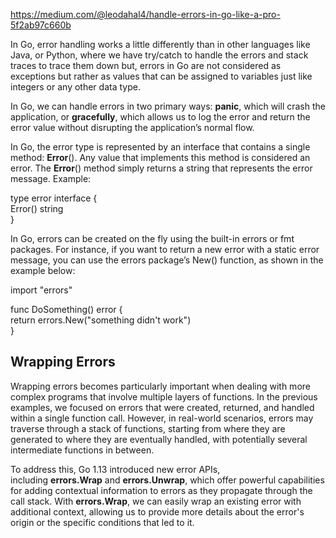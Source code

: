 https://medium.com/@leodahal4/handle-errors-in-go-like-a-pro-5f2ab97c660b

In Go, error handling works a little differently than in other languages like Java, or Python, where we have try/catch to handle the errors and stack traces to trace them down but, errors in Go are not considered as exceptions but rather as values that can be assigned to variables just like integers or any other data type.

In Go, we can handle errors in two primary ways: **panic**, which will crash the application, or **gracefully**, which allows us to log the error and return the error value without disrupting the application’s normal flow.

In Go, the error type is represented by an interface that contains a single method: **Error**(). Any value that implements this method is considered an error. The **Error**() method simply returns a string that represents the error message. Example:

type error interface {  
    Error() string  
}

In Go, errors can be created on the fly using the built-in errors or fmt packages. For instance, if you want to return a new error with a static error message, you can use the errors package’s New() function, as shown in the example below:

import "errors"  
  
func DoSomething() error {  
    return errors.New("something didn't work")  
}

## Wrapping Errors

Wrapping errors becomes particularly important when dealing with more complex programs that involve multiple layers of functions. In the previous examples, we focused on errors that were created, returned, and handled within a single function call. However, in real-world scenarios, errors may traverse through a stack of functions, starting from where they are generated to where they are eventually handled, with potentially several intermediate functions in between.

To address this, Go 1.13 introduced new error APIs, including **errors.Wrap** and **errors.Unwrap**, which offer powerful capabilities for adding contextual information to errors as they propagate through the call stack. With **errors.Wrap**, we can easily wrap an existing error with additional context, allowing us to provide more details about the error's origin or the specific conditions that led to it.